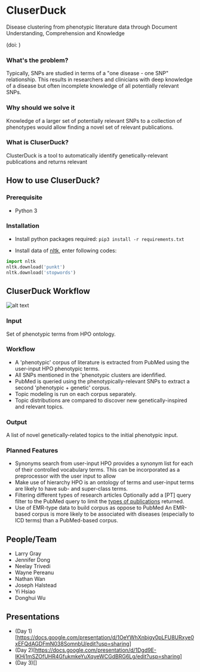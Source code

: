 # CluserDuck
Disease clustering from phenotypic literature data through Document Understanding, Comprehension and Knowledge

(doi: )


### What's the problem?
Typically, SNPs are studied in terms of a "one disease - one SNP" relationship. This results in researchers and clinicians with deep knowledge of a disease but often incomplete knowledge of all potentially relevant SNPs.


### Why should we solve it
Knowledge of a larger set of potentially relevant SNPs to a collection of phenotypes would allow finding a novel set of relevant publications. 

### What is CluserDuck?
ClusterDuck is a tool to automatically identify genetically-relevant publications and returns relevant



## How to use CluserDuck?

### Prerequisite
- Python 3

### Installation
* Install python packages required: `pip3 install -r requirements.txt`

* Install data of [nltk](https://www.nltk.org/index.html), enter following codes:
``` python
import nltk
nltk.download('punkt')
nltk.download('stopwords')
```


## CluserDuck Workflow
![alt text](https://github.com/neromie/DiseaseClusters/blob/master/pipeline.png "Workflow Pipeline")

### Input
Set of phenotypic terms from HPO ontology.

### Workflow
* A 'phenotypic' corpus of literature is extracted from PubMed using the user-input HPO phenotypic terms.
* All SNPs mentioned in the 'phenotypic clusters are idenfified.
* PubMed is queried using the phenotypically-relevant SNPs to extract a second 'phenotypic + genetic' corpus.
* Topic modeling is run on each corpus separately.
* Topic distributions are compared to discover new genetically-inspired and relevant topics.

### Output
A list of novel genetically-related topics to the initial phenotypic input.


### Planned Features

* Synonyms search from user-input
   HPO provides a synonym list for each of their controlled vocabulary terms. This can be incorporated as a preprocessor with the user input to allow
* Make use of hierarchy
   HPO is an ontology of terms and user-input terms are likely to have sub- and super-class terms.
* Filtering different types of research articles
   Optionally add a [PT] query filter to the PubMed query to limit the [types of publications](https://www.ncbi.nlm.nih.gov/books/NBK3827/table/pubmedhelp.T.publication_types/?report=objectonly) returned.
* Use of EMR-type data to build corpus as oppose to PubMed
   An EMR-based corpus is more likely to be associated with diseases (especially to ICD terms) than a PubMed-based corpus.

## People/Team
* Larry Gray
* Jennifer Dong
* Neelay Trivedi
* Wayne Pereanu
* Nathan Wan
* Joseph Halstead
* Yi Hsiao
* Donghui Wu



## Presentations
* (Day 1)[https://docs.google.com/presentation/d/1OeYWhXnbjgy0pLFU8URxye0xEFQdAGDFmN038SomnbU/edit?usp=sharing]
* (Day 2)[https://docs.google.com/presentation/d/1Dgd9E-IKHj1mSZOfUHR4GfukmkeYuXqyeWCGdBRG6Lg/edit?usp=sharing]
* (Day 3)[]